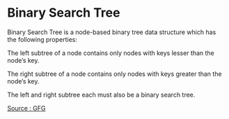 # Binary Search Tree

Binary Search Tree is a node-based binary tree data structure which has the following properties:

The left subtree of a node contains only nodes with keys lesser than the node’s key.

The right subtree of a node contains only 
nodes with keys greater than the node’s key.

The left and right subtree each must also be a binary search tree. 
















[Source : GFG](https://www.geeksforgeeks.org/binary-search-tree-data-structure/)